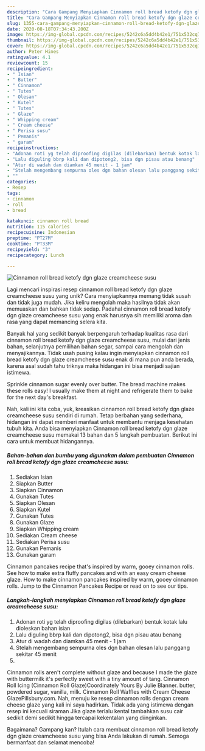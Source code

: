 ```yaml
---
description: "Cara Gampang Menyiapkan Cinnamon roll bread ketofy dgn glaze creamcheese susu Anti Gagal"
title: "Cara Gampang Menyiapkan Cinnamon roll bread ketofy dgn glaze creamcheese susu Anti Gagal"
slug: 1355-cara-gampang-menyiapkan-cinnamon-roll-bread-ketofy-dgn-glaze-creamcheese-susu-anti-gagal
date: 2020-08-18T07:34:43.200Z
image: https://img-global.cpcdn.com/recipes/5242c6a5dd4b42e1/751x532cq70/cinnamon-roll-bread-ketofy-dgn-glaze-creamcheese-susu-foto-resep-utama.jpg
thumbnail: https://img-global.cpcdn.com/recipes/5242c6a5dd4b42e1/751x532cq70/cinnamon-roll-bread-ketofy-dgn-glaze-creamcheese-susu-foto-resep-utama.jpg
cover: https://img-global.cpcdn.com/recipes/5242c6a5dd4b42e1/751x532cq70/cinnamon-roll-bread-ketofy-dgn-glaze-creamcheese-susu-foto-resep-utama.jpg
author: Peter Hines
ratingvalue: 4.1
reviewcount: 15
recipeingredient:
- " Isian"
- " Butter"
- " Cinnamon"
- " Tutes"
- " Olesan"
- " Kutel"
- " Tutes"
- " Glaze"
- " Whipping cream"
- " Cream cheese"
- " Perisa susu"
- " Pemanis"
- " garam"
recipeinstructions:
- "Adonan roti yg telah diproofing digilas (dilebarkan) bentuk kotak lalu dioleskan bahan isian"
- "Lalu diguling bbrp kali dan dipotong2, bisa dgn pisau atau benang"
- "Atur di wadah dan diamkan 45 menit - 1 jam"
- "Stelah mengembang sempurna oles dgn bahan olesan lalu panggang sekitar 45 menit"
- ""
categories:
- Resep
tags:
- cinnamon
- roll
- bread

katakunci: cinnamon roll bread 
nutrition: 115 calories
recipecuisine: Indonesian
preptime: "PT27M"
cooktime: "PT33M"
recipeyield: "3"
recipecategory: Lunch

---
```



![Cinnamon roll bread ketofy dgn glaze creamcheese susu](https://img-global.cpcdn.com/recipes/5242c6a5dd4b42e1/751x532cq70/cinnamon-roll-bread-ketofy-dgn-glaze-creamcheese-susu-foto-resep-utama.jpg)

Lagi mencari inspirasi resep cinnamon roll bread ketofy dgn glaze creamcheese susu yang unik? Cara menyiapkannya memang tidak susah dan tidak juga mudah. Jika keliru mengolah maka hasilnya tidak akan memuaskan dan bahkan tidak sedap. Padahal cinnamon roll bread ketofy dgn glaze creamcheese susu yang enak harusnya sih memiliki aroma dan rasa yang dapat memancing selera kita.

Banyak hal yang sedikit banyak berpengaruh terhadap kualitas rasa dari cinnamon roll bread ketofy dgn glaze creamcheese susu, mulai dari jenis bahan, selanjutnya pemilihan bahan segar, sampai cara mengolah dan menyajikannya. Tidak usah pusing kalau ingin menyiapkan cinnamon roll bread ketofy dgn glaze creamcheese susu enak di mana pun anda berada, karena asal sudah tahu triknya maka hidangan ini bisa menjadi sajian istimewa.

Sprinkle cinnamon sugar evenly over butter. The bread machine makes these rolls easy! I usually make them at night and refrigerate them to bake for the next day&#39;s breakfast.


Nah, kali ini kita coba, yuk, kreasikan cinnamon roll bread ketofy dgn glaze creamcheese susu sendiri di rumah. Tetap berbahan yang sederhana, hidangan ini dapat memberi manfaat untuk membantu menjaga kesehatan tubuh kita. Anda bisa menyiapkan Cinnamon roll bread ketofy dgn glaze creamcheese susu memakai 13 bahan dan 5 langkah pembuatan. Berikut ini cara untuk membuat hidangannya.

<!--inarticleads1-->

##### Bahan-bahan dan bumbu yang digunakan dalam pembuatan Cinnamon roll bread ketofy dgn glaze creamcheese susu:

1. Sediakan  Isian
1. Siapkan  Butter
1. Siapkan  Cinnamon
1. Gunakan  Tutes
1. Siapkan  Olesan
1. Siapkan  Kutel
1. Gunakan  Tutes
1. Gunakan  Glaze
1. Siapkan  Whipping cream
1. Sediakan  Cream cheese
1. Sediakan  Perisa susu
1. Gunakan  Pemanis
1. Gunakan  garam


Cinnamon pancakes recipe that&#39;s inspired by warm, gooey cinnamon rolls. See how to make extra fluffy pancakes and with an easy cream cheese glaze. How to make cinnamon pancakes inspired by warm, gooey cinnamon rolls. Jump to the Cinnamon Pancakes Recipe or read on to see our tips. 

<!--inarticleads2-->

##### Langkah-langkah menyiapkan Cinnamon roll bread ketofy dgn glaze creamcheese susu:

1. Adonan roti yg telah diproofing digilas (dilebarkan) bentuk kotak lalu dioleskan bahan isian
1. Lalu diguling bbrp kali dan dipotong2, bisa dgn pisau atau benang
1. Atur di wadah dan diamkan 45 menit - 1 jam
1. Stelah mengembang sempurna oles dgn bahan olesan lalu panggang sekitar 45 menit
1. 


Cinnamon rolls aren&#39;t complete without glaze and because I made the glaze with buttermilk it&#39;s perfectly sweet with a tiny amount of tang. Cinnamon Roll Icing (Cinnamon Roll Glaze)Coordinately Yours By Julie Blanner. butter, powdered sugar, vanilla, milk. Cinnamon Roll Waffles with Cream Cheese GlazePillsbury.com. Nah, menuju ke resep cinnamon rolls dengan cream cheese glaze yang kali ini saya hadirkan. Tidak ada yang istimewa dengan resep ini kecuali siraman Jika glaze terlalu kental tambahkan susu cair sedikit demi sedikit hingga tercapai kekentalan yang diinginkan. 

Bagaimana? Gampang kan? Itulah cara membuat cinnamon roll bread ketofy dgn glaze creamcheese susu yang bisa Anda lakukan di rumah. Semoga bermanfaat dan selamat mencoba!

